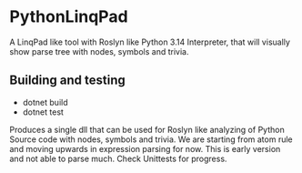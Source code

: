 # PythonLinqPad

A LinqPad like tool with Roslyn like Python 3.14 Interpreter, that will visually show parse tree with nodes, symbols and trivia.

## Building and testing

 - dotnet build
 - dotnet test

Produces a single dll that can be used for Roslyn like analyzing of Python Source code with nodes, symbols and trivia. We are starting from
atom rule and moving upwards in expression parsing for now. This is early version and not able to parse much. Check Unittests for progress.
